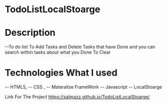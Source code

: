 # TodoListLocalStoarge
# Description
--To do list To Add Tasks and Delete Tasks that have Done and you can search within tasks about what you Done To Clear
# Technologies What I used 
-- HTML5,
-- CSS ,
-- Materalize FrameWork 
-- Javascript 
-- LocalStoarge

Link For The Project https://salmazz.github.io/TodoListLocalStoarge/
